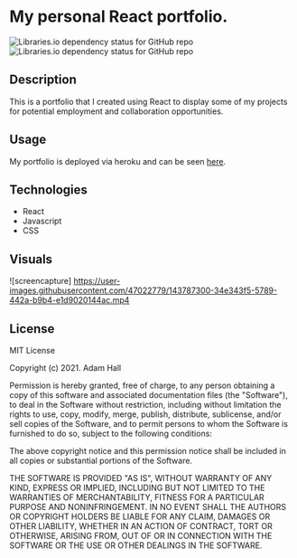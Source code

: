 # My personal React portfolio. 


![Libraries.io dependency status for GitHub repo](https://img.shields.io/badge/-ReactJs-61DAFB?logo=react&logoColor=white&style=flat) ![Libraries.io dependency status for GitHub repo](https://img.shields.io/badge/license-MIT_License-yellowgreen)



## Description
This is a portfolio that I created using React to display some of my projects for potential employment and collaboration opportunities.

## **Usage**
My portfolio is deployed via heroku and can be seen <a href="https://www.adamhh.com">here</a>.

## **Technologies**
* React
* Javascript
* CSS

## **Visuals**
![screencapture]
https://user-images.githubusercontent.com/47022779/143787300-34e343f5-5789-442a-b9b4-e1d9020144ac.mp4



## **License**
MIT License

Copyright (c) 2021. Adam Hall

Permission is hereby granted, free of charge, to any person obtaining a copy
of this software and associated documentation files (the "Software"), to deal
in the Software without restriction, including without limitation the rights
to use, copy, modify, merge, publish, distribute, sublicense, and/or sell
copies of the Software, and to permit persons to whom the Software is
furnished to do so, subject to the following conditions:

The above copyright notice and this permission notice shall be included in all
copies or substantial portions of the Software.

THE SOFTWARE IS PROVIDED "AS IS", WITHOUT WARRANTY OF ANY KIND, EXPRESS OR
IMPLIED, INCLUDING BUT NOT LIMITED TO THE WARRANTIES OF MERCHANTABILITY,
FITNESS FOR A PARTICULAR PURPOSE AND NONINFRINGEMENT. IN NO EVENT SHALL THE
AUTHORS OR COPYRIGHT HOLDERS BE LIABLE FOR ANY CLAIM, DAMAGES OR OTHER
LIABILITY, WHETHER IN AN ACTION OF CONTRACT, TORT OR OTHERWISE, ARISING FROM,
OUT OF OR IN CONNECTION WITH THE SOFTWARE OR THE USE OR OTHER DEALINGS IN THE
SOFTWARE.
